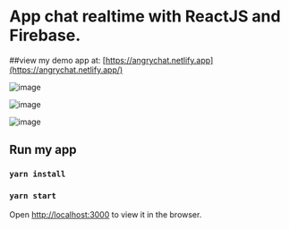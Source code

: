 # App chat realtime with ReactJS and Firebase.

##view my demo app at: [https://angrychat.netlify.app](https://angrychat.netlify.app/)

![image](https://user-images.githubusercontent.com/39639507/134831790-d81bed11-c802-407d-b515-642e997b9802.png)

![image](https://user-images.githubusercontent.com/39639507/134831841-ac2558b6-4d91-42e5-a2ce-5572ce1ff286.png)

![image](https://user-images.githubusercontent.com/39639507/134831868-dd4e8b60-7e4f-4fb7-924b-e3ee954ea26a.png)

## Run my app

### `yarn install`

### `yarn start`

Open [http://localhost:3000](http://localhost:3000) to view it in the browser.


